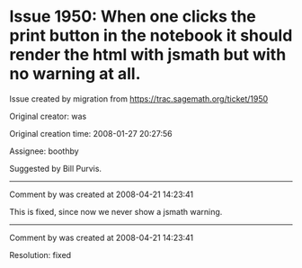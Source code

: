 # Issue 1950: When one clicks the print button in the notebook it should render the html with jsmath but with no warning at all.

Issue created by migration from https://trac.sagemath.org/ticket/1950

Original creator: was

Original creation time: 2008-01-27 20:27:56

Assignee: boothby

Suggested by Bill Purvis.


---

Comment by was created at 2008-04-21 14:23:41

This is fixed, since now we never show a jsmath warning.


---

Comment by was created at 2008-04-21 14:23:41

Resolution: fixed
